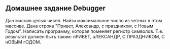## Домашнее задание Debugger



Дан массив целых чисел. Найти максимальное число из четных в этом массиве.
Дана строка "Привет, Александр, с праздником, с Новым Годом". Написать программу, которая поменяет регистр символов. Т.е. результат должен быть таким: пРИВЕТ, аЛЕКСАНДР, С ПРАЗДНИКОМ, С нОВЫМ гОДОМ.
